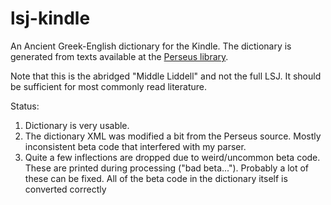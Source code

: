 lsj-kindle
==========

An Ancient Greek-English dictionary for the Kindle. The dictionary is generated from
texts available at the [Perseus library](http://www.perseus.tufts.edu).

Note that this is the abridged "Middle Liddell" and not the full LSJ. It should
be sufficient for most commonly read literature.

Status:

1. Dictionary is very usable.
2. The dictionary XML was modified a bit from the Perseus source. Mostly
   inconsistent beta code that interfered with my parser.
3. Quite a few inflections are dropped due to weird/uncommon beta code. These
   are printed during processing ("bad beta...").  Probably a lot of these can
   be fixed. 
   All of the beta code in the dictionary itself is converted correctly
